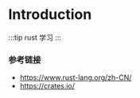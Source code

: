# Introduction

:::tip
rust 学习
:::

### 参考链接

- https://www.rust-lang.org/zh-CN/
- https://crates.io/
